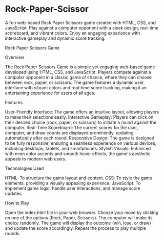 # Rock-Paper-Scissor
A fun web-based Rock Paper Scissors game created with HTML, CSS, and JavaScript. Play against a computer opponent with a sleek design, real-time scoreboard, and vibrant colors. Enjoy an engaging experience with interactive gameplay and dynamic score tracking.


Rock Paper Scissors Game

Overview

The Rock Paper Scissors Game is a simple yet engaging web-based game developed using HTML, CSS, and JavaScript. Players compete against a computer opponent in a classic game of chance, where they can choose between rock, paper, or scissors. The game features a dynamic user interface with vibrant colors and real-time score tracking, making it an entertaining experience for users of all ages.

Features

User-Friendly Interface: The game offers an intuitive layout, allowing players to make their selections easily.
Interactive Gameplay: Players can click on their desired choice (rock, paper, or scissors) to initiate a round against the computer.
Real-Time Scoreboard: The current scores for the user, computer, and draw counts are displayed prominently, updating automatically after each round.
Responsive Design: The game is designed to be fully responsive, ensuring a seamless experience on various devices, including desktops, tablets, and smartphones.
Stylish Visuals: Enhanced with neon color accents and smooth hover effects, the game's aesthetic appeals to modern web users.


Technologies Used

HTML: To structure the game layout and content.
CSS: To style the game elements, providing a visually appealing experience.
JavaScript: To implement game logic, handle user interactions, and manage score updates.


How to Play

Open the index.html file in your web browser.
Choose your move by clicking on one of the options (Rock, Paper, Scissors).
The computer will make its choice randomly.
The game will display the outcome (win, lose, or draw) and update the score accordingly.
Repeat the process to play multiple rounds.
